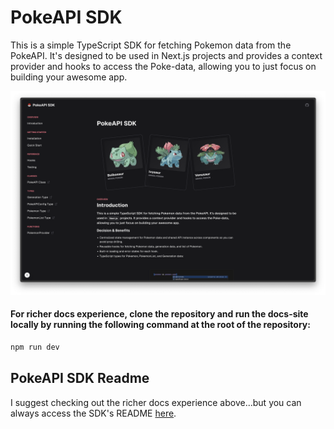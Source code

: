# PokeAPI SDK

This is a simple TypeScript SDK for fetching Pokemon data from the PokeAPI. It's designed to be used in Next.js projects and provides a context provider and hooks to access the Poke-data, allowing you to just focus on building your awesome app.

![PokeAPI SDK Docs](packages/docs-site/public/docs-site.png)

#### For richer docs experience, clone the repository and run the docs-site locally by running the following command at the root of the repository:

```bash
npm run dev
```

## PokeAPI SDK Readme

I suggest checking out the richer docs experience above...but you can always access the SDK's README [here](./packages/pokeapi-sdk/README.md).
